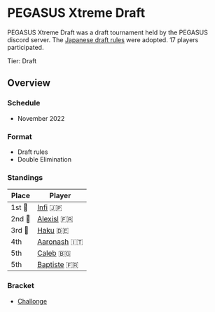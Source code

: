# PEGASUS Xtreme Draft

PEGASUS Xtreme Draft was a draft tournament held by the PEGASUS discord server. The [Japanese draft rules](../jpdraft/jpdraftmain.md) were adopted. 17 players participated.

Tier: Draft

## Overview

### Schedule
- November 2022

### Format
- Draft rules
- Double Elimination

### Standings

|Place|Player|
|-|-|
|1st :1st_place_medal:| [Infi](../../players/japanese/infi.md) :jp: |
|2nd :2nd_place_medal:| [Alexisl](../../players/french/alexisl.md) :fr: |
|3rd :3rd_place_medal:| [Haku](../../players/german/haku.md) :de: |
|4th| [Aaronash](../../players/italian/aaronash.md) :it: |
|5th| [Caleb](../../players/bulgarian/caleb.md) :bulgaria: |
|5th| [Baptiste](../../players/french/baptiste.md) :fr: |

### Bracket
- [Challonge](https://challonge.com/colw4ez5)